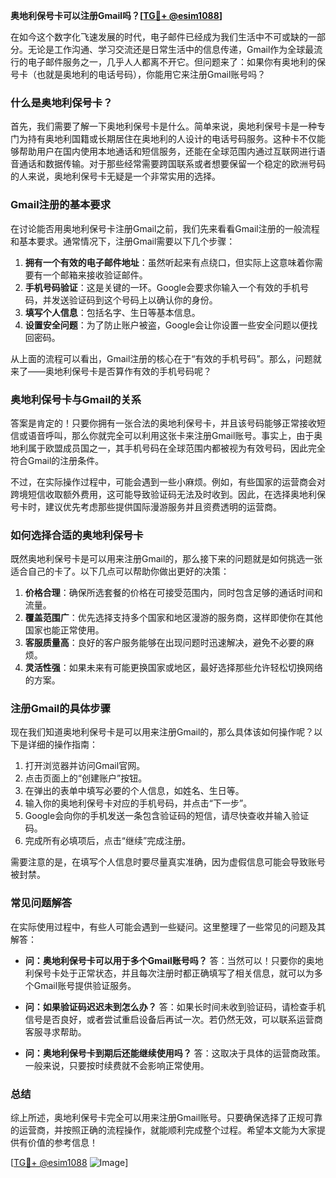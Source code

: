 **奥地利保号卡可以注册Gmail吗？[[TG💪+ @esim1088](https://t.me/s/esim1088)]**

在如今这个数字化飞速发展的时代，电子邮件已经成为我们生活中不可或缺的一部分。无论是工作沟通、学习交流还是日常生活中的信息传递，Gmail作为全球最流行的电子邮件服务之一，几乎人人都离不开它。但问题来了：如果你有奥地利的保号卡（也就是奥地利的电话号码），你能用它来注册Gmail账号吗？

### **什么是奥地利保号卡？**

首先，我们需要了解一下奥地利保号卡是什么。简单来说，奥地利保号卡是一种专门为持有奥地利国籍或长期居住在奥地利的人设计的电话号码服务。这种卡不仅能够帮助用户在国内使用本地通话和短信服务，还能在全球范围内通过互联网进行语音通话和数据传输。对于那些经常需要跨国联系或者想要保留一个稳定的欧洲号码的人来说，奥地利保号卡无疑是一个非常实用的选择。

### **Gmail注册的基本要求**

在讨论能否用奥地利保号卡注册Gmail之前，我们先来看看Gmail注册的一般流程和基本要求。通常情况下，注册Gmail需要以下几个步骤：

1. **拥有一个有效的电子邮件地址**：虽然听起来有点绕口，但实际上这意味着你需要有一个邮箱来接收验证邮件。
2. **手机号码验证**：这是关键的一环。Google会要求你输入一个有效的手机号码，并发送验证码到这个号码上以确认你的身份。
3. **填写个人信息**：包括名字、生日等基本信息。
4. **设置安全问题**：为了防止账户被盗，Google会让你设置一些安全问题以便找回密码。

从上面的流程可以看出，Gmail注册的核心在于“有效的手机号码”。那么，问题就来了——奥地利保号卡是否算作有效的手机号码呢？

### **奥地利保号卡与Gmail的关系**

答案是肯定的！只要你拥有一张合法的奥地利保号卡，并且该号码能够正常接收短信或语音呼叫，那么你就完全可以利用这张卡来注册Gmail账号。事实上，由于奥地利属于欧盟成员国之一，其手机号码在全球范围内都被视为有效号码，因此完全符合Gmail的注册条件。

不过，在实际操作过程中，可能会遇到一些小麻烦。例如，有些国家的运营商会对跨境短信收取额外费用，这可能导致验证码无法及时收到。因此，在选择奥地利保号卡时，建议优先考虑那些提供国际漫游服务并且资费透明的运营商。

### **如何选择合适的奥地利保号卡**

既然奥地利保号卡是可以用来注册Gmail的，那么接下来的问题就是如何挑选一张适合自己的卡了。以下几点可以帮助你做出更好的决策：

1. **价格合理**：确保所选套餐的价格在可接受范围内，同时包含足够的通话时间和流量。
2. **覆盖范围广**：优先选择支持多个国家和地区漫游的服务商，这样即使你在其他国家也能正常使用。
3. **客服质量高**：良好的客户服务能够在出现问题时迅速解决，避免不必要的麻烦。
4. **灵活性强**：如果未来有可能更换国家或地区，最好选择那些允许轻松切换网络的方案。

### **注册Gmail的具体步骤**

现在我们知道奥地利保号卡是可以用来注册Gmail的，那么具体该如何操作呢？以下是详细的操作指南：

1. 打开浏览器并访问Gmail官网。
2. 点击页面上的“创建账户”按钮。
3. 在弹出的表单中填写必要的个人信息，如姓名、生日等。
4. 输入你的奥地利保号卡对应的手机号码，并点击“下一步”。
5. Google会向你的手机发送一条包含验证码的短信，请尽快查收并输入验证码。
6. 完成所有必填项后，点击“继续”完成注册。

需要注意的是，在填写个人信息时要尽量真实准确，因为虚假信息可能会导致账号被封禁。

### **常见问题解答**

在实际使用过程中，有些人可能会遇到一些疑问。这里整理了一些常见的问题及其解答：

- **问：奥地利保号卡可以用于多个Gmail账号吗？**
  答：当然可以！只要你的奥地利保号卡处于正常状态，并且每次注册时都正确填写了相关信息，就可以为多个Gmail账号提供验证服务。

- **问：如果验证码迟迟未到怎么办？**
  答：如果长时间未收到验证码，请检查手机信号是否良好，或者尝试重启设备后再试一次。若仍然无效，可以联系运营商客服寻求帮助。

- **问：奥地利保号卡到期后还能继续使用吗？**
  答：这取决于具体的运营商政策。一般来说，只要按时续费就不会影响正常使用。

### **总结**

综上所述，奥地利保号卡完全可以用来注册Gmail账号。只要确保选择了正规可靠的运营商，并按照正确的流程操作，就能顺利完成整个过程。希望本文能为大家提供有价值的参考信息！

[[TG💪+ @esim1088](https://t.me/s/esim1088) ![Image](https://i.postimg.cc/4NQfJmqS/Snipaste-2025-05-13-00-14-12.png)]